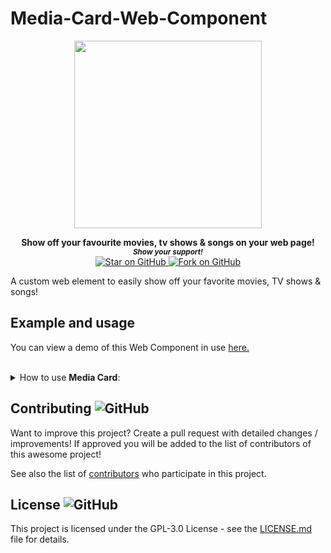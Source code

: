 # Media-Card-Web-Component

<div align="center">
<a href="https://github.com/MarketingPipeline/Media-Card-Web-Component"> <img height="300px" src="https://user-images.githubusercontent.com/86180097/177226706-2948933e-d3fc-4940-9f62-fab83bea48fe.png"/> </a> 
</div>  
    
<p align="center">
  <b>Show off your favourite movies, tv shows & songs on your web page!</b>

  <br>
  <small> <b><i>Show your support!</i> </b></small>
  <br>
   <a href="https://github.com/MarketingPipeline/Media-Card-Web-Component">
    <img title="Star on GitHub" src="https://img.shields.io/github/stars/MarketingPipeline/Media-Card-Web-Component.svg?style=social&label=Star">
  </a>
  <a href="https://github.com/MarketingPipeline/Media-Card-Web-Component/fork">
    <img title="Fork on GitHub" src="https://img.shields.io/github/forks/MarketingPipeline/Media-Card-Web-Component.svg?style=social&label=Fork">
  </a>
   </p>  


A custom web element to easily show off your favorite movies, TV shows & songs!


## Example and usage

You can view a demo of this Web Component in use [here.](https://marketingpipeline.github.io/Media-Card-Web-Component/demo)





	
 <br>
<details><summary>How to use <b>Media Card</b>:</summary>
 <br>		
 
	
<br>	 
<br>	 
	
<details><summary>How to show a <b>Movie</b>:</summary>
	
### Usage
	 
   
```html
 <media-card name="The Mask (1994)"></media-card>
```

Note: For movies & TV show a API Key is required from TheMovieDB, songs do NOT require a API key.

After getting your API key (if required) place it in your HTML document like so 

```js
<script>
 var TheMovieDB_APIKey = "YOUR API KEY HERE"
 </scrip>
```





   include this [script](https://github.com/MarketingPipeline/Media-Card-Web-Component/blob/main/dist/media-card-wc.min.js) at the <b>bottom</b> of your HTML document.
         
    <script src="https://cdn.jsdelivr.net/gh/MarketingPipeline/Media-Card-Web-Component@v1.0.3/dist/media-card-wc.min.js" type="module"></script> 



     


	   
	
<b><i>Note:</b></i> You can show as many movies as you want!
	
 <br>	 <br>	 <br>	 <br>	 <br>	 <br>	 <br>	 <br>	 <br>	
</details>
 <br>		
 
	
<br>	 
<br>	 
	
<details><summary>How to show a <b>TV Show</b>:</summary>
	
### Usage
	 
   
```html
 <media-card name="The Twilight Zone (1959)" type="TV"></media-card>
```

Note: To display TV show(s) - you will require a API key from TheMovieDB.

After getting your API key place it in your HTML document like so 

```js
<script>
 var TheMovieDB_APIKey = "YOUR API KEY HERE"
 </scrip>
```





   include this [script](https://github.com/MarketingPipeline/Media-Card-Web-Component/blob/main/dist/media-card-wc.min.js) at the <b>bottom</b> of your HTML document.
         
    <script src="https://cdn.jsdelivr.net/gh/MarketingPipeline/Media-Card-Web-Component@v1.0.3/dist/media-card-wc.min.js" type="module"></script> 



     


	   
	
<b><i>Note:</b></i> You can show as many TV show's as you want

 <br>	 <br>	 <br>	 <br>	 <br>	 <br>	 <br>	 <br>	 <br>	
</details>


 <br>		
 
	
<br>	 
<br>	 
	
<details><summary>How to show a <b>Song</b>:</summary>
	
### Usage
	 

```html
 <media-card name="The Beatles In My Life" type="song"></media-card>
```

Note: You do NOT need a API key to display songs.








   include this [script](https://github.com/MarketingPipeline/Media-Card-Web-Component/blob/main/dist/media-card-wc.min.js) at the <b>bottom</b> of your HTML document.
         
    <script src="https://cdn.jsdelivr.net/gh/MarketingPipeline/Media-Card-Web-Component@v1.0.3/dist/media-card-wc.min.js" type="module"></script> 



     


	   
	
<b><i>Note:</b></i> You show as many song's as you want

 <br>	 <br>	 <br>	 <br>	 <br>	 <br>	 <br>	 <br>	 <br>	
</details>

####                                                                                                                    Options


<table>
<tr>
<th>Attribute</th>
<th>Meaning</th>
<th>Default</th>
<th>Required</th>
</tr>
<tr>
<td>name</td>
<td>The movie, TV show or song name you would like to show</td>
<td><code>undefined</code></td>
<td>Yes</td>
</tr>


<tr>
<td>type</td>
              <td>Type of Media to show details for - options:<code>TV, Song</code>, by default movie type will be shown.</td>
<td><code>Movie</code></td>
<td>No</td>
</tr>

<tr>
<td>theme</td>
<td>Set a different color theme - options <code>dark</code></td>
<td><code>light</code></td>
<td>No</td>
</tr>



</table>
	
	
</details>










## Contributing ![GitHub](https://img.shields.io/github/contributors/MarketingPipeline/Media-Card-Web-Component)

Want to improve this project? Create a pull request with detailed changes / improvements! If approved you will be added to the list of contributors of this awesome project!

See also the list of
[contributors](https://github.com/MarketingPipeline/Media-Card-Web-Component/graphs/contributors) who
participate in this project.

## License ![GitHub](https://img.shields.io/github/license/MarketingPipeline/Media-Card-Web-Component)

This project is licensed under the GPL-3.0 License - see the
[LICENSE.md](https://github.com/MarketingPipeline/Media-Card-Web-Component/blob/main/LICENSE) file for
details.
